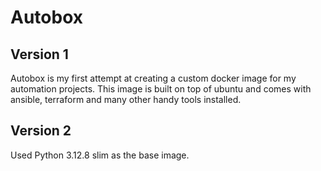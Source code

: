 # Autobox
## Version 1
Autobox is my first attempt at creating a custom docker image for my automation projects. This image is built on top of ubuntu and comes with ansible, terraform and many other handy tools installed.

## Version 2
Used Python 3.12.8 slim as the base image.